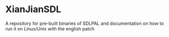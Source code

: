 # XianJianSDL
A repository for pre-built binaries of SDLPAL and documentation on how to run it on Linux/Unix with the english patch
